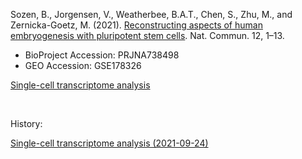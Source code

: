 Sozen, B., Jorgensen, V., Weatherbee, B.A.T., Chen, S., Zhu, M., and Zernicka-Goetz, M. (2021). [Reconstructing aspects of human embryogenesis with pluripotent stem cells](https://doi.org/10.1038/s41467-021-25853-4). Nat. Commun. 12, 1–13.

- BioProject Accession: PRJNA738498
- GEO Accession: GSE178326

[Single-cell transcriptome analysis](https://jlduan.github.io/replica/s41467-021-25853-4/notebooks/analyze.html)

<br>

History:

[Single-cell transcriptome analysis (2021-09-24)](https://jlduan.github.io/replica/s41467-021-25853-4/notebooks/analyze_2021-09-24.html)

